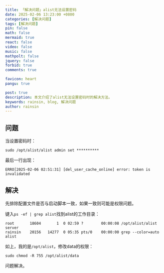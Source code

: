```yaml
---
title: 「解决问题」alist无法设置密码
date: 2025-02-06 13:23:00 +0800
categories: [解决问题]
tags: [解决问题]
pin: false
math: false
mermaid: true
react: false
video: false
music: false
mathpolt: false
jquery: false
forbid: true
comments: true

favicon: heart
pangu: true

post: true
description: 本文介绍了alist无法设置密码时的解决方法。
keywords: rainsin, blog, 解决问题
author: rainsin
---
```


## 问题

当设置密码时：

```shell
sudo /opt/alist/alist admin set **********
```

最后一行出现：

```shell
ERRO[2025-02-06 02:51:31] [del_user_cache_online] error: token is invalidated
```

## 解决

先排除配置文件是否与启动脚本一致，如果一致则可能是权限问题。

键入`ps -ef | grep alist`找到alist的工作目录：

```shell
root       18604       1  0 02:59 ?        00:00:08 /opt/alist/alist server
rainsin    20156   14277  0 05:35 pts/0    00:00:00 grep --color=auto alist
```

如上，我的是`/opt/alist`，修改data的权限：

```shell
sudo chmod -R 755 /opt/alist/data 
```

问题解决。